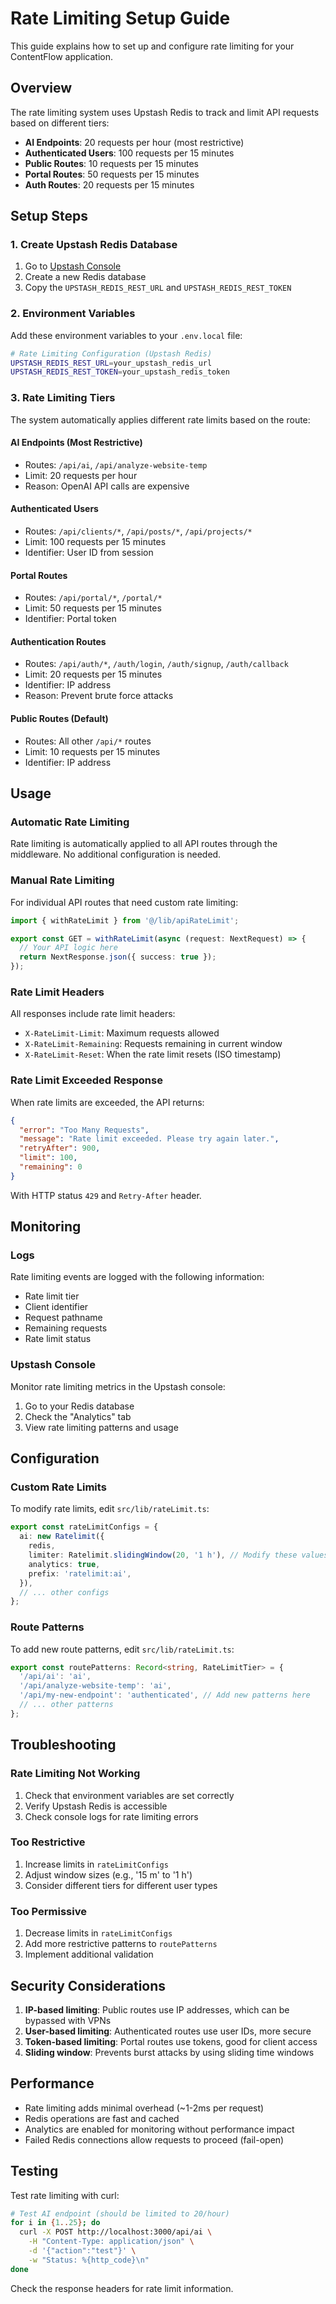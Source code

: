 # Rate Limiting Setup Guide

This guide explains how to set up and configure rate limiting for your ContentFlow application.

## Overview

The rate limiting system uses Upstash Redis to track and limit API requests based on different tiers:

- **AI Endpoints**: 20 requests per hour (most restrictive)
- **Authenticated Users**: 100 requests per 15 minutes
- **Public Routes**: 10 requests per 15 minutes
- **Portal Routes**: 50 requests per 15 minutes
- **Auth Routes**: 20 requests per 15 minutes

## Setup Steps

### 1. Create Upstash Redis Database

1. Go to [Upstash Console](https://console.upstash.com/)
2. Create a new Redis database
3. Copy the `UPSTASH_REDIS_REST_URL` and `UPSTASH_REDIS_REST_TOKEN`

### 2. Environment Variables

Add these environment variables to your `.env.local` file:

```bash
# Rate Limiting Configuration (Upstash Redis)
UPSTASH_REDIS_REST_URL=your_upstash_redis_url
UPSTASH_REDIS_REST_TOKEN=your_upstash_redis_token
```

### 3. Rate Limiting Tiers

The system automatically applies different rate limits based on the route:

#### AI Endpoints (Most Restrictive)
- Routes: `/api/ai`, `/api/analyze-website-temp`
- Limit: 20 requests per hour
- Reason: OpenAI API calls are expensive

#### Authenticated Users
- Routes: `/api/clients/*`, `/api/posts/*`, `/api/projects/*`
- Limit: 100 requests per 15 minutes
- Identifier: User ID from session

#### Portal Routes
- Routes: `/api/portal/*`, `/portal/*`
- Limit: 50 requests per 15 minutes
- Identifier: Portal token

#### Authentication Routes
- Routes: `/api/auth/*`, `/auth/login`, `/auth/signup`, `/auth/callback`
- Limit: 20 requests per 15 minutes
- Identifier: IP address
- Reason: Prevent brute force attacks

#### Public Routes (Default)
- Routes: All other `/api/*` routes
- Limit: 10 requests per 15 minutes
- Identifier: IP address

## Usage

### Automatic Rate Limiting

Rate limiting is automatically applied to all API routes through the middleware. No additional configuration is needed.

### Manual Rate Limiting

For individual API routes that need custom rate limiting:

```typescript
import { withRateLimit } from '@/lib/apiRateLimit';

export const GET = withRateLimit(async (request: NextRequest) => {
  // Your API logic here
  return NextResponse.json({ success: true });
});
```

### Rate Limit Headers

All responses include rate limit headers:

- `X-RateLimit-Limit`: Maximum requests allowed
- `X-RateLimit-Remaining`: Requests remaining in current window
- `X-RateLimit-Reset`: When the rate limit resets (ISO timestamp)

### Rate Limit Exceeded Response

When rate limits are exceeded, the API returns:

```json
{
  "error": "Too Many Requests",
  "message": "Rate limit exceeded. Please try again later.",
  "retryAfter": 900,
  "limit": 100,
  "remaining": 0
}
```

With HTTP status `429` and `Retry-After` header.

## Monitoring

### Logs

Rate limiting events are logged with the following information:

- Rate limit tier
- Client identifier
- Request pathname
- Remaining requests
- Rate limit status

### Upstash Console

Monitor rate limiting metrics in the Upstash console:

1. Go to your Redis database
2. Check the "Analytics" tab
3. View rate limiting patterns and usage

## Configuration

### Custom Rate Limits

To modify rate limits, edit `src/lib/rateLimit.ts`:

```typescript
export const rateLimitConfigs = {
  ai: new Ratelimit({
    redis,
    limiter: Ratelimit.slidingWindow(20, '1 h'), // Modify these values
    analytics: true,
    prefix: 'ratelimit:ai',
  }),
  // ... other configs
};
```

### Route Patterns

To add new route patterns, edit `src/lib/rateLimit.ts`:

```typescript
export const routePatterns: Record<string, RateLimitTier> = {
  '/api/ai': 'ai',
  '/api/analyze-website-temp': 'ai',
  '/api/my-new-endpoint': 'authenticated', // Add new patterns here
  // ... other patterns
};
```

## Troubleshooting

### Rate Limiting Not Working

1. Check that environment variables are set correctly
2. Verify Upstash Redis is accessible
3. Check console logs for rate limiting errors

### Too Restrictive

1. Increase limits in `rateLimitConfigs`
2. Adjust window sizes (e.g., '15 m' to '1 h')
3. Consider different tiers for different user types

### Too Permissive

1. Decrease limits in `rateLimitConfigs`
2. Add more restrictive patterns to `routePatterns`
3. Implement additional validation

## Security Considerations

1. **IP-based limiting**: Public routes use IP addresses, which can be bypassed with VPNs
2. **User-based limiting**: Authenticated routes use user IDs, more secure
3. **Token-based limiting**: Portal routes use tokens, good for client access
4. **Sliding window**: Prevents burst attacks by using sliding time windows

## Performance

- Rate limiting adds minimal overhead (~1-2ms per request)
- Redis operations are fast and cached
- Analytics are enabled for monitoring without performance impact
- Failed Redis connections allow requests to proceed (fail-open)

## Testing

Test rate limiting with curl:

```bash
# Test AI endpoint (should be limited to 20/hour)
for i in {1..25}; do
  curl -X POST http://localhost:3000/api/ai \
    -H "Content-Type: application/json" \
    -d '{"action":"test"}' \
    -w "Status: %{http_code}\n"
done
```

Check the response headers for rate limit information.
